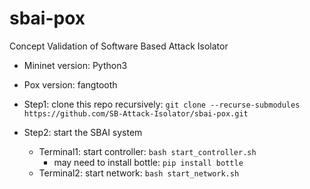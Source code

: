 # sbai-pox
Concept Validation of Software Based Attack Isolator
* Mininet version: Python3
* Pox version: fangtooth

* Step1: clone this repo recursively: ```git clone --recurse-submodules https://github.com/SB-Attack-Isolator/sbai-pox.git```

* Step2: start the SBAI system
    * Terminal1: start controller: ```bash start_controller.sh```
        * may need to install bottle: ```pip install bottle```
    * Terminal2: start network: ```bash start_network.sh```